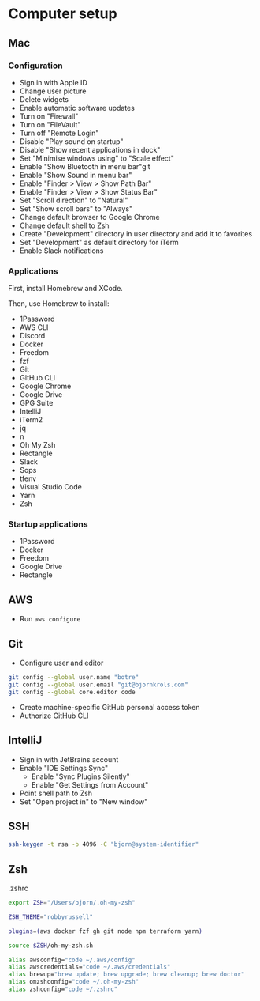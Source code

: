 # Computer setup

## Mac

### Configuration

* Sign in with Apple ID
* Change user picture
* Delete widgets
* Enable automatic software updates
* Turn on "Firewall"
* Turn on "FileVault"
* Turn off "Remote Login"
* Disable "Play sound on startup"
* Disable "Show recent applications in dock"
* Set "Minimise windows using" to "Scale effect"
* Enable "Show Bluetooth in menu bar"git
* Enable "Show Sound in menu bar"
* Enable "Finder > View > Show Path Bar"
* Enable "Finder > View > Show Status Bar"
* Set "Scroll direction" to "Natural"
* Set "Show scroll bars" to "Always"
* Change default browser to Google Chrome
* Change default shell to Zsh
* Create "Development" directory in user directory and add it to favorites
* Set "Development" as default directory for iTerm
* Enable Slack notifications

### Applications

First, install Homebrew and XCode.

Then, use Homebrew to install:

* 1Password
* AWS CLI
* Discord
* Docker
* Freedom
* fzf
* Git
* GitHub CLI
* Google Chrome
* Google Drive
* GPG Suite
* IntelliJ
* iTerm2
* jq
* n
* Oh My Zsh
* Rectangle
* Slack
* Sops
* tfenv
* Visual Studio Code
* Yarn
* Zsh

### Startup applications

* 1Password
* Docker
* Freedom
* Google Drive
* Rectangle

## AWS

* Run `aws configure`

## Git

* Configure user and editor

```bash
git config --global user.name "botre"
git config --global user.email "git@bjornkrols.com"
git config --global core.editor code
```

* Create machine-specific GitHub personal access token
* Authorize GitHub CLI

## IntelliJ

* Sign in with JetBrains account
* Enable "IDE Settings Sync"
    * Enable "Sync Plugins Silently"
    * Enable "Get Settings from Account"
* Point shell path to Zsh
* Set "Open project in" to "New window"

## SSH

```bash
ssh-keygen -t rsa -b 4096 -C "bjorn@system-identifier"
```

## Zsh

.zshrc

```bash
export ZSH="/Users/bjorn/.oh-my-zsh"

ZSH_THEME="robbyrussell"

plugins=(aws docker fzf gh git node npm terraform yarn)

source $ZSH/oh-my-zsh.sh

alias awsconfig="code ~/.aws/config"
alias awscredentials="code ~/.aws/credentials"
alias brewup="brew update; brew upgrade; brew cleanup; brew doctor"
alias omzshconfig="code ~/.oh-my-zsh"
alias zshconfig="code ~/.zshrc"
```